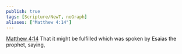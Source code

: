 ```yaml
---
publish: true
tags: [Scripture/NewT, noGraph]
aliases: ["Matthew 4:14"]
---
```

[Matthew 4:14](https://churchofjesuschrist.org/study/scriptures/nt/matt/4?lang=eng&id=p14#p14) That it might be fulfilled which was spoken by Esaias the prophet, saying,
